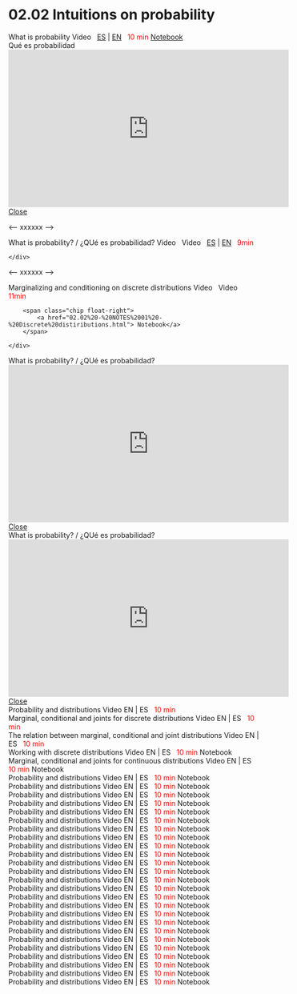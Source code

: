 # 02.02 Intuitions on probability

<!--
<link rel="stylesheet" href="https://unpkg.com/spectre.css/dist/spectre.min.css">
<link rel="stylesheet" href="https://unpkg.com/spectre.css/dist/spectre-exp.min.css">
<link rel="stylesheet" href="https://unpkg.com/spectre.css/dist/spectre-icons.min.css">
-->
<style>
.gg-airplane {
    --ggs: 0.7;
}  
.bd-sidebar .nav li>a {
    display: block;
    padding: 0rem 0rem; 
    color: rgba(var(--pst-color-sidebar-link),1);
}
</style>

<div class="container" id="modals">

<div class="timeline">
  <div class="timeline-item" id="timeline-example-1">
    <div class="timeline-left">
      <span class="timeline-icon"></span>
    </div>
    <div class="timeline-content">
      What is probability
          <span class="chip float-right"> Video &nbsp;
                 <a href="#modal-01-ES" class="modal-overlay">ES</a> | 
                 <a href ="https://www.youtube.com/watch?v=6od5jjKPDIM&list=PL8ytk70JVz1_fi0_ySFxbOsf_u849pFde&index=4&ab_channel=MathintheTropics">EN</a> &nbsp; <font color="red">10 min</font></span>
          <span class="chip float-right">
            <a href="./02.02 - NOTES 01 - Discrete distiributions.html"> Notebook</a>
          </span>      
    </div>
    <div class="modal" id="modal-01-ES">
      <div class="modal-container">
        <div class="modal-header">
          <a href="#close" class="btn btn-clear float-right" aria-label="Close"></a>
          <div class="modal-title h5">Qué es probabilidad</div>
        </div>
        <div class="modal-body">
          <div class="content">
              <iframe width="560" height="315" src="https://www.youtube.com/embed/19vaIp4AbvA" title="YouTube video player" frameborder="0" allow="accelerometer; autoplay; clipboard-write; encrypted-media; gyroscope; picture-in-picture" allowfullscreen></iframe>
          </div>
        </div>
        <div class="modal-footer">
              <a href="#close" class="btn btn-link">Close</a>
        </div>
      </div>
    </div>

  </div>





<-- xxxxxx -->


  <div class="timeline-item">
    <div class="timeline-left">
      <span class="timeline-icon"></span>
    </div>
    <div class="timeline-content"> What is probability? / ¿QUé es probabilidad?
          <span class="chip float-right"> Video &nbsp; 
        <span class="chip float-right"> Video &nbsp; 
             <a href="#modal-1_ES" class="modal-overlay">ES</a> | <a href="#modal-1_EN" class="modal-overlay">EN</a> &nbsp; 
             <font color="red">9min</font>
        </span>
</span>
          
    </div>        
  </div>
        
<-- xxxxxx -->


  <div class="timeline-item">
    <div class="timeline-left">
      <span class="timeline-icon"></span>
    </div>
    <div class="timeline-content"> Marginalizing and conditioning on discrete distributions
          <span class="chip float-right"> Video &nbsp; 
        <span class="chip float-right"> Video &nbsp; 
              &nbsp; 
             <font color="red">11min</font>
        </span>
</span>
          
        <span class="chip float-right">
            <a href="02.02%20-%20NOTES%2001%20-%20Discrete%20distiributions.html"> Notebook</a>
        </span>  
          
    </div>        
  </div>
        

<div class="modal" id="modal-1_ES">
  <div class="modal-container">
    <div class="modal-header">
      <a href="#close" class="btn btn-clear float-right" aria-label="Close"></a>
      <div class="modal-title h5">What is probability? / ¿QUé es probabilidad?</div>
    </div>
    <div class="modal-body">
      <div class="content">
          <iframe width="560" height="315" src="https://www.youtube.com/embed/19vaIp4AbvA"  title="YouTube video player" frameborder="0" allow="accelerometer; autoplay; clipboard-write; encrypted-media; gyroscope; picture-in-picture" allowfullscreen></iframe>
      </div>
    </div>
    <div class="modal-footer">
          <a href="#close" class="btn btn-link">Close</a>
    </div>
  </div>
</div>
    
<div class="modal" id="modal-1_EN">
  <div class="modal-container">
    <div class="modal-header">
      <a href="#close" class="btn btn-clear float-right" aria-label="Close"></a>
      <div class="modal-title h5">What is probability? / ¿QUé es probabilidad?</div>
    </div>
    <div class="modal-body">
      <div class="content">
          <iframe width="560" height="315" src="https://www.youtube.com/embed/6od5jjKPDIM"  title="YouTube video player" frameborder="0" allow="accelerometer; autoplay; clipboard-write; encrypted-media; gyroscope; picture-in-picture" allowfullscreen></iframe>
      </div>
    </div>
    <div class="modal-footer">
          <a href="#close" class="btn btn-link">Close</a>
    </div>
  </div>
</div>
    


































  <div class="timeline-item" id="timeline-example-1">
    <div class="timeline-left">
      <span class="timeline-icon"></span>
    </div>
    <div class="timeline-content">
      Probability and distributions
      <span class="chip float-right"> Video EN | ES &nbsp; <font color="red">10 min</font></span>
    </div>
  </div>

  <div class="timeline-item" id="timeline-example-1">
    <div class="timeline-left">
      <span class="timeline-icon"></span>
    </div>
    <div class="timeline-content">
      Marginal, conditional and joints for discrete distributions
      <span class="chip float-right"> Video EN | ES &nbsp; <font color="red">10 min</font></span>
    </div>
  </div>
  <div class="timeline-item" id="timeline-example-1">
    <div class="timeline-left">
      <span class="timeline-icon"></span>
    </div>
    <div class="timeline-content">
      The relation between marginal, conditional and joint distributions
      <span class="chip float-right"> Video EN | ES &nbsp; <font color="red">10 min</font></span>
    </div>
  </div>
  <div class="timeline-item" id="timeline-example-1">
    <div class="timeline-left">
      <span class="timeline-icon"></span>
    </div>
    <div class="timeline-content">
      Working with discrete distributions
      <span class="chip float-right"> Video EN | ES &nbsp; <font color="red">10 min</font></span>
      <span class="chip float-right"> Notebook</span>
    </div>
  </div>
  <div class="timeline-item" id="timeline-example-1">
    <div class="timeline-left">
      <span class="timeline-icon"></span>
    </div>
    <div class="timeline-content">
      Marginal, conditional and joints for continuous distributions
      <span class="chip float-right"> Video EN | ES &nbsp; <font color="red">10 min</font></span>
      <span class="chip float-right"> Notebook</span>
    </div>
  </div>
  <div class="timeline-item" id="timeline-example-1">
    <div class="timeline-left">
      <span class="timeline-icon"></span>
    </div>
    <div class="timeline-content">
      Probability and distributions
      <span class="chip float-right"> Video EN | ES &nbsp; <font color="red">10 min</font></span>
      <span class="chip float-right"> Notebook</span>
    </div>
  </div>
  <div class="timeline-item" id="timeline-example-1">
    <div class="timeline-left">
      <span class="timeline-icon"></span>
    </div>
    <div class="timeline-content">
      Probability and distributions
      <span class="chip float-right"> Video EN | ES &nbsp; <font color="red">10 min</font></span>
      <span class="chip float-right"> Notebook</span>
    </div>
  </div>
  <div class="timeline-item" id="timeline-example-1">
    <div class="timeline-left">
      <span class="timeline-icon"></span>
    </div>
    <div class="timeline-content">
      Probability and distributions
      <span class="chip float-right"> Video EN | ES &nbsp; <font color="red">10 min</font></span>
      <span class="chip float-right"> Notebook</span>
    </div>
  </div>
  <div class="timeline-item" id="timeline-example-1">
    <div class="timeline-left">
      <span class="timeline-icon"></span>
    </div>
    <div class="timeline-content">
      Probability and distributions
      <span class="chip float-right"> Video EN | ES &nbsp; <font color="red">10 min</font></span>
      <span class="chip float-right"> Notebook</span>
    </div>
  </div>
  <div class="timeline-item" id="timeline-example-1">
    <div class="timeline-left">
      <span class="timeline-icon"></span>
    </div>
    <div class="timeline-content">
      Probability and distributions
      <span class="chip float-right"> Video EN | ES &nbsp; <font color="red">10 min</font></span>
      <span class="chip float-right"> Notebook</span>
    </div>
  </div>
  <div class="timeline-item" id="timeline-example-1">
    <div class="timeline-left">
      <span class="timeline-icon"></span>
    </div>
    <div class="timeline-content">
      Probability and distributions
      <span class="chip float-right"> Video EN | ES &nbsp; <font color="red">10 min</font></span>
      <span class="chip float-right"> Notebook</span>
    </div>
  </div>
  <div class="timeline-item" id="timeline-example-1">
    <div class="timeline-left">
      <span class="timeline-icon"></span>
    </div>
    <div class="timeline-content">
      Probability and distributions
      <span class="chip float-right"> Video EN | ES &nbsp; <font color="red">10 min</font></span>
      <span class="chip float-right"> Notebook</span>
    </div>
  </div>
  <div class="timeline-item" id="timeline-example-1">
    <div class="timeline-left">
      <span class="timeline-icon"></span>
    </div>
    <div class="timeline-content">
      Probability and distributions
      <span class="chip float-right"> Video EN | ES &nbsp; <font color="red">10 min</font></span>
      <span class="chip float-right"> Notebook</span>
    </div>
  </div>
  <div class="timeline-item" id="timeline-example-1">
    <div class="timeline-left">
      <span class="timeline-icon"></span>
    </div>
    <div class="timeline-content">
      Probability and distributions
      <span class="chip float-right"> Video EN | ES &nbsp; <font color="red">10 min</font></span>
      <span class="chip float-right"> Notebook</span>
    </div>
  </div>
  <div class="timeline-item" id="timeline-example-1">
    <div class="timeline-left">
      <span class="timeline-icon"></span>
    </div>
    <div class="timeline-content">
      Probability and distributions
      <span class="chip float-right"> Video EN | ES &nbsp; <font color="red">10 min</font></span>
      <span class="chip float-right"> Notebook</span>
    </div>
  </div>
  <div class="timeline-item" id="timeline-example-1">
    <div class="timeline-left">
      <span class="timeline-icon"></span>
    </div>
    <div class="timeline-content">
      Probability and distributions
      <span class="chip float-right"> Video EN | ES &nbsp; <font color="red">10 min</font></span>
      <span class="chip float-right"> Notebook</span>
    </div>
  </div>
  <div class="timeline-item" id="timeline-example-1">
    <div class="timeline-left">
      <span class="timeline-icon"></span>
    </div>
    <div class="timeline-content">
      Probability and distributions
      <span class="chip float-right"> Video EN | ES &nbsp; <font color="red">10 min</font></span>
      <span class="chip float-right"> Notebook</span>
    </div>
  </div>
  <div class="timeline-item" id="timeline-example-1">
    <div class="timeline-left">
      <span class="timeline-icon"></span>
    </div>
    <div class="timeline-content">
      Probability and distributions
      <span class="chip float-right"> Video EN | ES &nbsp; <font color="red">10 min</font></span>
      <span class="chip float-right"> Notebook</span>
    </div>
  </div>
  <div class="timeline-item" id="timeline-example-1">
    <div class="timeline-left">
      <span class="timeline-icon"></span>
    </div>
    <div class="timeline-content">
      Probability and distributions
      <span class="chip float-right"> Video EN | ES &nbsp; <font color="red">10 min</font></span>
      <span class="chip float-right"> Notebook</span>
    </div>
  </div>
  <div class="timeline-item" id="timeline-example-1">
    <div class="timeline-left">
      <span class="timeline-icon"></span>
    </div>
    <div class="timeline-content">
      Probability and distributions
      <span class="chip float-right"> Video EN | ES &nbsp; <font color="red">10 min</font></span>
      <span class="chip float-right"> Notebook</span>
    </div>
  </div>
  <div class="timeline-item" id="timeline-example-1">
    <div class="timeline-left">
      <span class="timeline-icon"></span>
    </div>
    <div class="timeline-content">
      Probability and distributions
      <span class="chip float-right"> Video EN | ES &nbsp; <font color="red">10 min</font></span>
      <span class="chip float-right"> Notebook</span>
    </div>
  </div>
  <div class="timeline-item" id="timeline-example-1">
    <div class="timeline-left">
      <span class="timeline-icon"></span>
    </div>
    <div class="timeline-content">
      Probability and distributions
      <span class="chip float-right"> Video EN | ES &nbsp; <font color="red">10 min</font></span>
      <span class="chip float-right"> Notebook</span>
    </div>
  </div>
  <div class="timeline-item" id="timeline-example-1">
    <div class="timeline-left">
      <span class="timeline-icon"></span>
    </div>
    <div class="timeline-content">
      Probability and distributions
      <span class="chip float-right"> Video EN | ES &nbsp; <font color="red">10 min</font></span>
      <span class="chip float-right"> Notebook</span>
    </div>
  </div>
  <div class="timeline-item" id="timeline-example-1">
    <div class="timeline-left">
      <span class="timeline-icon"></span>
    </div>
    <div class="timeline-content">
      Probability and distributions
      <span class="chip float-right"> Video EN | ES &nbsp; <font color="red">10 min</font></span>
      <span class="chip float-right"> Notebook</span>
    </div>
  </div>
  <div class="timeline-item" id="timeline-example-1">
    <div class="timeline-left">
      <span class="timeline-icon"></span>
    </div>
    <div class="timeline-content">
      Probability and distributions
      <span class="chip float-right"> Video EN | ES &nbsp; <font color="red">10 min</font></span>
      <span class="chip float-right"> Notebook</span>
    </div>
  </div>
  <div class="timeline-item" id="timeline-example-1">
    <div class="timeline-left">
      <span class="timeline-icon"></span>
    </div>
    <div class="timeline-content">
      Probability and distributions
      <span class="chip float-right"> Video EN | ES &nbsp; <font color="red">10 min</font></span>
      <span class="chip float-right"> Notebook</span>
    </div>
  </div>
  <div class="timeline-item" id="timeline-example-1">
    <div class="timeline-left">
      <span class="timeline-icon"></span>
    </div>
    <div class="timeline-content">
      Probability and distributions
      <span class="chip float-right"> Video EN | ES &nbsp; <font color="red">10 min</font></span>
      <span class="chip float-right"> Notebook</span>
    </div>
  </div>
  <div class="timeline-item" id="timeline-example-1">
    <div class="timeline-left">
      <span class="timeline-icon"></span>
    </div>
    <div class="timeline-content">
      Probability and distributions
      <span class="chip float-right"> Video EN | ES &nbsp; <font color="red">10 min</font></span>
      <span class="chip float-right"> Notebook</span>
    </div>
  </div>
  <div class="timeline-item" id="timeline-example-1">
    <div class="timeline-left">
      <span class="timeline-icon"></span>
    </div>
    <div class="timeline-content">
      Probability and distributions
      <span class="chip float-right"> Video EN | ES &nbsp; <font color="red">10 min</font></span>
      <span class="chip float-right"> Notebook</span>
    </div>
  </div>
  <div class="timeline-item" id="timeline-example-1">
    <div class="timeline-left">
      <span class="timeline-icon"></span>
    </div>
    <div class="timeline-content">
      Probability and distributions
      <span class="chip float-right"> Video EN | ES &nbsp; <font color="red">10 min</font></span>
      <span class="chip float-right"> Notebook</span>
    </div>
  </div>



  </div>

</div>
</div>